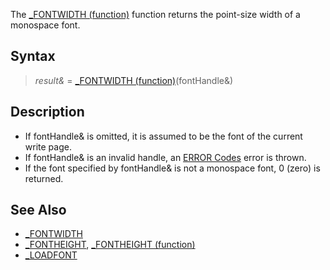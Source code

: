 The [_FONTWIDTH (function)](_FONTWIDTH (function)) function returns the point-size width of a monospace font.

## Syntax

> *result&* = [_FONTWIDTH (function)](_FONTWIDTH (function))(fontHandle&)

## Description

* If fontHandle& is omitted, it is assumed to be the font of the current write page.
* If fontHandle& is an invalid handle, an [ERROR Codes](ERROR-Codes) error is thrown.
* If the font specified by fontHandle& is not a monospace font, 0 (zero) is returned.

## See Also

* [_FONTWIDTH](_FONTWIDTH)
* [_FONTHEIGHT](_FONTHEIGHT), [_FONTHEIGHT (function)](_FONTHEIGHT-(function))
* [_LOADFONT](_LOADFONT)
